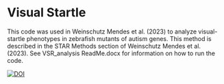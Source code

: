 # Visual Startle 

This code was used in Weinschutz Mendes et al. (2023) to analyze visual-startle phenotypes in zebrafish mutants of autism genes. This method is described in the STAR Methods section of Weinschutz Mendes et al. (2023). See VSR_analysis ReadMe.docx for information on how to run the code.

[![DOI](https://zenodo.org/badge/601389493.svg)](https://zenodo.org/badge/latestdoi/601389493)

